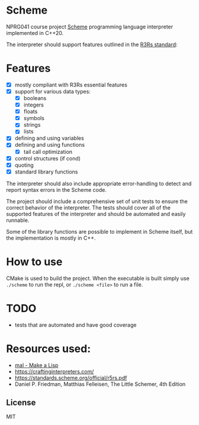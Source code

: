 # Scheme
NPRG041 course project
[Scheme](https://standards.scheme.org/) programming language interpreter implemented in C++20.

The interpreter should support features outlined in the [R3Rs standard](https://standards.scheme.org/official/r3rs.pdf): 

# Features
- [x] mostly compliant with R3Rs essential features
- [x] support for various data types:
  - [x] booleans
  - [x] integers
  - [x] floats
  - [x] symbols
  - [x] strings
  - [x] lists
- [x] defining and using variables
- [x] defining and using functions
  - [x] tail call optimization
- [x] control structures (if cond)
- [x] quoting
- [x] standard library functions 

The interpreter should also include appropriate error-handling to detect and report syntax errors in the Scheme code.

The project should include a comprehensive set of unit tests to ensure the correct behavior of the interpreter. The tests should cover all of the supported features of the interpreter and should be automated and easily runnable.

Some of the library functions are possible to implement in Scheme itself, but the implementation is mostly in C++.

# How to use
CMake is used to build the project. When the executable is built 
simply use `./scheme` to run the repl, or `./scheme <file>` to run a file.


# TODO
- tests that are automated and have good coverage
# Resources used:
- [mal - Make a Lisp](https://github.com/kanaka/mal)
- https://craftinginterpreters.com/
- https://standards.scheme.org/official/r5rs.pdf
- Daniel P. Friedman, Matthias Felleisen, The Little Schemer, 4th Edition
## License
MIT 
